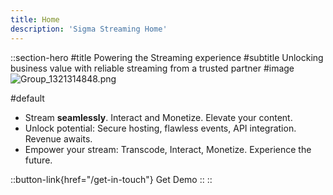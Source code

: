 ```yaml
---
title: Home
description: 'Sigma Streaming Home'
---
```

::section-hero
#title
Powering the Streaming experience
#subtitle
Unlocking business value with reliable streaming from a trusted partner
#image
![Group_1321314848.png](/Group_1321314848.png)

#default
- Stream **seamlessly**. Interact and Monetize. Elevate your content.
- Unlock potential: Secure hosting, flawless events, API integration. Revenue awaits.
- Empower your stream: Transcode, Interact, Monetize. Experience the future.

::button-link{href="/get-in-touch"}
Get Demo
::
::
